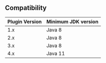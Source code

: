 ## Compatibility

| Plugin Version | Minimum JDK version |
|----------------|---------------------|
| 1.x            | Java 8              |
| 2.x            | Java 8              |
| 3.x            | Java 8              |
| 4.x            | Java 11             |